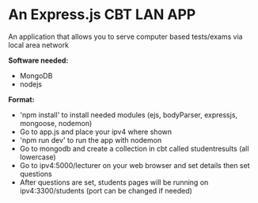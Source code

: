 # An Express.js CBT LAN APP

An application that allows you to serve computer based tests/exams via local area network

**Software needed:**

- MongoDB
- nodejs

**Format:**

- 'npm install' to install needed modules (ejs, bodyParser, expressjs, mongoose, nodemon)
- Go to app.js and place your ipv4 where shown
- 'npm run dev' to run the app with nodemon
- Go to mongodb and create a collection in cbt called studentresults (all lowercase)
- Go to ipv4:5000/lecturer on your web browser and set details then set questions
- After questions are set, students pages will be running on ipv4:3300/students (port can be changed if needed)
